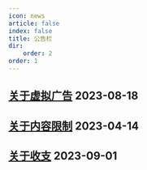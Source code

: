 ```yaml
---
icon: news
article: false
index: false
title: 公告栏
dir:
    order: 2
order: 1
---
```


<!-- more -->

## [关于虚拟广告](/bulletin/about-ads.html) 2023-08-18

## [关于内容限制](/bulletin/access_limit.html) 2023-04-14

## [关于收支](/bulletin/about_income_and_expenditure.html) 2023-09-01

<eod />
